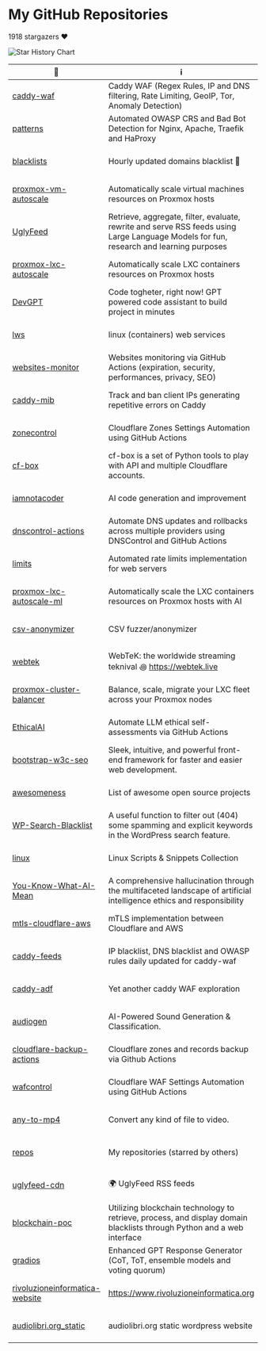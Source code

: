 # My GitHub Repositories

1918 stargazers ❤️

![Star History Chart](https://api.star-history.com/svg?repos=fabriziosalmi/caddy-waf,fabriziosalmi/patterns,fabriziosalmi/blacklists,fabriziosalmi/proxmox-vm-autoscale,fabriziosalmi/UglyFeed,fabriziosalmi/proxmox-lxc-autoscale,fabriziosalmi/DevGPT,fabriziosalmi/lws,fabriziosalmi/websites-monitor,fabriziosalmi/caddy-mib&type=Date&theme=dark)

| 🔗 | ℹ️ | 🌟 | 🌀 | 📝 | 👥 | 📅 | 🐛 |
|---|---|---|---|---|---|---|---|
| [caddy-waf](https://github.com/fabriziosalmi/caddy-waf) | Caddy WAF (Regex Rules, IP and DNS filtering, Rate Limiting, GeoIP, Tor, Anomaly Detection) | 445 | 16 | 570 | 4 | ![Last Update](https://img.shields.io/badge/yesterday-brightgreen) | ![Avg. Issue Resolution](https://img.shields.io/badge/1d%2017h%2030m%202s-blue) |
| [patterns](https://github.com/fabriziosalmi/patterns) | Automated OWASP CRS and Bad Bot Detection for Nginx, Apache, Traefik and HaProxy | 257 | 3 | 261 | 5 | ![Last Update](https://img.shields.io/badge/3%20days%20ago-brightgreen) | ![Avg. Issue Resolution](https://img.shields.io/badge/6d%2015h%2039m%2016s-blue) |
| [blacklists](https://github.com/fabriziosalmi/blacklists) | Hourly updated domains blacklist 🚫  | 243 | 14 | 27793 | 4 | ![Last Update](https://img.shields.io/badge/38%20minutes%20ago-brightgreen) | ![Avg. Issue Resolution](https://img.shields.io/badge/29d%2014h%205m%2040s-blue) |
| [proxmox-vm-autoscale](https://github.com/fabriziosalmi/proxmox-vm-autoscale) | Automatically scale virtual machines resources on Proxmox hosts | 225 | 13 | 109 | 5 | ![Last Update](https://img.shields.io/badge/3%20hours%20ago-brightgreen) | ![Avg. Issue Resolution](https://img.shields.io/badge/16d%206h%208m%2036s-blue) |
| [UglyFeed](https://github.com/fabriziosalmi/UglyFeed) | Retrieve, aggregate, filter, evaluate, rewrite and serve RSS feeds using Large Language Models for fun, research and learning purposes | 220 | 8 | 842 | 3 | ![Last Update](https://img.shields.io/badge/yesterday-brightgreen) | ![Avg. Issue Resolution](https://img.shields.io/badge/44d%2020h%2047m%2038s-blue) |
| [proxmox-lxc-autoscale](https://github.com/fabriziosalmi/proxmox-lxc-autoscale) | Automatically scale LXC containers resources on Proxmox hosts | 176 | 6 | 630 | 2 | ![Last Update](https://img.shields.io/badge/yesterday-brightgreen) | ![Avg. Issue Resolution](https://img.shields.io/badge/18d%2013h%2057m%2012s-blue) |
| [DevGPT](https://github.com/fabriziosalmi/DevGPT) | Code togheter, right now! GPT powered code assistant to build project in minutes | 63 | 6 | 37 | 1 | ![Last Update](https://img.shields.io/badge/1%20weeks%20ago-brightgreen) | ![Avg. Issue Resolution](https://img.shields.io/badge/No%20Issues-blue) |
| [lws](https://github.com/fabriziosalmi/lws) | linux (containers) web services | 50 | 5 | 96 | 2 | ![Last Update](https://img.shields.io/badge/1%20hours%20ago-brightgreen) | ![Avg. Issue Resolution](https://img.shields.io/badge/No%20Issues-blue) |
| [websites-monitor](https://github.com/fabriziosalmi/websites-monitor) | Websites monitoring via GitHub Actions (expiration, security, performances, privacy, SEO) | 42 | 17 | 773 | 3 | ![Last Update](https://img.shields.io/badge/18%20hours%20ago-brightgreen) | ![Avg. Issue Resolution](https://img.shields.io/badge/298d%204h%2023m%2011s-blue) |
| [caddy-mib](https://github.com/fabriziosalmi/caddy-mib) | Track and ban client IPs generating repetitive errors on Caddy | 25 | 3 | 71 | 2 | ![Last Update](https://img.shields.io/badge/6%20days%20ago-brightgreen) | ![Avg. Issue Resolution](https://img.shields.io/badge/No%20Issues-blue) |
| [zonecontrol](https://github.com/fabriziosalmi/zonecontrol) | Cloudflare Zones Settings Automation using GitHub Actions | 25 | 2 | 90 | 2 | ![Last Update](https://img.shields.io/badge/1%20weeks%20ago-brightgreen) | ![Avg. Issue Resolution](https://img.shields.io/badge/No%20Issues-blue) |
| [cf-box](https://github.com/fabriziosalmi/cf-box) | cf-box is a set of Python tools to play with API and multiple Cloudflare accounts. | 20 | 3 | 66 | 3 | ![Last Update](https://img.shields.io/badge/1%20weeks%20ago-brightgreen) | ![Avg. Issue Resolution](https://img.shields.io/badge/No%20Issues-blue) |
| [iamnotacoder](https://github.com/fabriziosalmi/iamnotacoder) | AI code generation and improvement | 20 | 1 | 109 | 1 | ![Last Update](https://img.shields.io/badge/4%20hours%20ago-brightgreen) | ![Avg. Issue Resolution](https://img.shields.io/badge/No%20Issues-blue) |
| [dnscontrol-actions](https://github.com/fabriziosalmi/dnscontrol-actions) | Automate DNS updates and rollbacks across multiple providers using DNSControl and GitHub Actions | 15 | 3 | 25 | 1 | ![Last Update](https://img.shields.io/badge/6%20days%20ago-brightgreen) | ![Avg. Issue Resolution](https://img.shields.io/badge/No%20Issues-blue) |
| [limits](https://github.com/fabriziosalmi/limits) | Automated rate limits implementation for web servers | 15 | 2 | 41 | 1 | ![Last Update](https://img.shields.io/badge/2%20weeks%20ago-brightgreen) | ![Avg. Issue Resolution](https://img.shields.io/badge/No%20Issues-blue) |
| [proxmox-lxc-autoscale-ml](https://github.com/fabriziosalmi/proxmox-lxc-autoscale-ml) | Automatically scale the LXC containers resources on Proxmox hosts with AI | 13 | 3 | 93 | 3 | ![Last Update](https://img.shields.io/badge/yesterday-brightgreen) | ![Avg. Issue Resolution](https://img.shields.io/badge/No%20Issues-blue) |
| [csv-anonymizer](https://github.com/fabriziosalmi/csv-anonymizer) | CSV fuzzer/anonymizer | 10 | 0 | 28 | 1 | ![Last Update](https://img.shields.io/badge/6%20days%20ago-brightgreen) | ![Avg. Issue Resolution](https://img.shields.io/badge/No%20Issues-blue) |
| [webtek](https://github.com/fabriziosalmi/webtek) | WebTeK: the worldwide streaming teknival ꩜ https://webtek.live | 8 | 4 | 500 | 6 | ![Last Update](https://img.shields.io/badge/6%20days%20ago-brightgreen) | ![Avg. Issue Resolution](https://img.shields.io/badge/266d%201h%2023m%203s-blue) |
| [proxmox-cluster-balancer](https://github.com/fabriziosalmi/proxmox-cluster-balancer) | Balance, scale, migrate your LXC fleet across your Proxmox nodes | 6 | 2 | 21 | 1 | ![Last Update](https://img.shields.io/badge/2%20weeks%20ago-brightgreen) | ![Avg. Issue Resolution](https://img.shields.io/badge/No%20Issues-blue) |
| [EthicalAI](https://github.com/fabriziosalmi/EthicalAI) | Automate LLM ethical self-assessments via GitHub Actions | 6 | 1 | 60 | 2 | ![Last Update](https://img.shields.io/badge/yesterday-brightgreen) | ![Avg. Issue Resolution](https://img.shields.io/badge/399d%2013h%2022s-blue) |
| [bootstrap-w3c-seo](https://github.com/fabriziosalmi/bootstrap-w3c-seo) | Sleek, intuitive, and powerful front-end framework for faster and easier web development. | 5 | 2 | 3592 | 257 | ![Last Update](https://img.shields.io/badge/1%20years%20ago-brightgreen) | ![Avg. Issue Resolution](https://img.shields.io/badge/No%20Issues-blue) |
| [awesomeness](https://github.com/fabriziosalmi/awesomeness) | List of awesome open source projects | 4 | 0 | 28 | 1 | ![Last Update](https://img.shields.io/badge/3%20weeks%20ago-brightgreen) | ![Avg. Issue Resolution](https://img.shields.io/badge/No%20Issues-blue) |
| [WP-Search-Blacklist](https://github.com/fabriziosalmi/WP-Search-Blacklist) | A useful function to filter out (404) some spamming and explicit keywords in the WordPress search feature. | 3 | 3 | 8 | 1 | ![Last Update](https://img.shields.io/badge/1%20years%20ago-brightgreen) | ![Avg. Issue Resolution](https://img.shields.io/badge/No%20Issues-blue) |
| [linux](https://github.com/fabriziosalmi/linux) | Linux Scripts & Snippets Collection | 3 | 0 | 86 | 1 | ![Last Update](https://img.shields.io/badge/1%20weeks%20ago-brightgreen) | ![Avg. Issue Resolution](https://img.shields.io/badge/No%20Issues-blue) |
| [You-Know-What-AI-Mean](https://github.com/fabriziosalmi/You-Know-What-AI-Mean) | A comprehensive hallucination through the multifaceted landscape of artificial intelligence ethics and responsibility | 3 | 0 | 135 | 2 | ![Last Update](https://img.shields.io/badge/5%20months%20ago-brightgreen) | ![Avg. Issue Resolution](https://img.shields.io/badge/No%20Issues-blue) |
| [mtls-cloudflare-aws](https://github.com/fabriziosalmi/mtls-cloudflare-aws) | mTLS implementation between Cloudflare and AWS | 2 | 1 | 45 | 1 | ![Last Update](https://img.shields.io/badge/1%20weeks%20ago-brightgreen) | ![Avg. Issue Resolution](https://img.shields.io/badge/No%20Issues-blue) |
| [caddy-feeds](https://github.com/fabriziosalmi/caddy-feeds) | IP blacklist, DNS blacklist and OWASP rules daily updated for caddy-waf | 2 | 0 | 61 | 2 | ![Last Update](https://img.shields.io/badge/3%20weeks%20ago-brightgreen) | ![Avg. Issue Resolution](https://img.shields.io/badge/No%20Issues-blue) |
| [caddy-adf](https://github.com/fabriziosalmi/caddy-adf) | Yet another caddy WAF exploration | 2 | 0 | 100 | 1 | ![Last Update](https://img.shields.io/badge/3%20weeks%20ago-brightgreen) | ![Avg. Issue Resolution](https://img.shields.io/badge/No%20Issues-blue) |
| [audiogen](https://github.com/fabriziosalmi/audiogen) | AI-Powered Sound Generation & Classification. | 1 | 1 | 13 | 1 | ![Last Update](https://img.shields.io/badge/1%20weeks%20ago-brightgreen) | ![Avg. Issue Resolution](https://img.shields.io/badge/No%20Issues-blue) |
| [cloudflare-backup-actions](https://github.com/fabriziosalmi/cloudflare-backup-actions) | Cloudflare zones and records backup via Github Actions | 1 | 1 | 12 | 1 | ![Last Update](https://img.shields.io/badge/1%20weeks%20ago-brightgreen) | ![Avg. Issue Resolution](https://img.shields.io/badge/538d%205h%206m%2011s-blue) |
| [wafcontrol](https://github.com/fabriziosalmi/wafcontrol) | Cloudflare WAF Settings Automation using GitHub Actions | 1 | 1 | 59 | 1 | ![Last Update](https://img.shields.io/badge/3%20weeks%20ago-brightgreen) | ![Avg. Issue Resolution](https://img.shields.io/badge/No%20Issues-blue) |
| [any-to-mp4](https://github.com/fabriziosalmi/any-to-mp4) | Convert any kind of file to video. | 1 | 1 | 147 | 2 | ![Last Update](https://img.shields.io/badge/6%20months%20ago-brightgreen) | ![Avg. Issue Resolution](https://img.shields.io/badge/No%20Issues-blue) |
| [repos](https://github.com/fabriziosalmi/repos) | My repositories (starred by others) | 1 | 0 | 402 | 2 | ![Last Update](https://img.shields.io/badge/6%20minutes%20ago-brightgreen) | ![Avg. Issue Resolution](https://img.shields.io/badge/No%20Issues-blue) |
| [uglyfeed-cdn](https://github.com/fabriziosalmi/uglyfeed-cdn) | 🌍 UglyFeed RSS feeds | 1 | 0 | 619 | 2 | ![Last Update](https://img.shields.io/badge/17%20hours%20ago-brightgreen) | ![Avg. Issue Resolution](https://img.shields.io/badge/No%20Issues-blue) |
| [blockchain-poc](https://github.com/fabriziosalmi/blockchain-poc) | Utilizing blockchain technology to retrieve, process, and display domain blacklists through Python and a web interface | 1 | 0 | 16 | 1 | ![Last Update](https://img.shields.io/badge/1%20weeks%20ago-brightgreen) | ![Avg. Issue Resolution](https://img.shields.io/badge/506d%201h%2059m%2041s-blue) |
| [gradios](https://github.com/fabriziosalmi/gradios) | Enhanced GPT Response Generator (CoT, ToT, ensemble models and voting quorum) | 1 | 0 | 5 | 1 | ![Last Update](https://img.shields.io/badge/1%20weeks%20ago-brightgreen) | ![Avg. Issue Resolution](https://img.shields.io/badge/No%20Issues-blue) |
| [rivoluzioneinformatica-website](https://github.com/fabriziosalmi/rivoluzioneinformatica-website) | https://www.rivoluzioneinformatica.org | 1 | 0 | 41 | 1 | ![Last Update](https://img.shields.io/badge/5%20months%20ago-brightgreen) | ![Avg. Issue Resolution](https://img.shields.io/badge/No%20Issues-blue) |
| [audiolibri.org_static](https://github.com/fabriziosalmi/audiolibri.org_static) | audiolibri.org static wordpress website | 1 | 0 | 17 | 1 | ![Last Update](https://img.shields.io/badge/1%20years%20ago-brightgreen) | ![Avg. Issue Resolution](https://img.shields.io/badge/No%20Issues-blue) |
